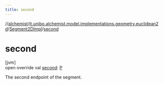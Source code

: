 ```yaml
---
title: second
---
```

//[alchemist](../../../index.html)/[it.unibo.alchemist.model.implementations.geometry.euclidean2d](../index.html)/[Segment2DImpl](index.html)/[second](second.html)



# second



[jvm]\
open override val [second](second.html): [P](index.html)



The second endpoint of the segment.




